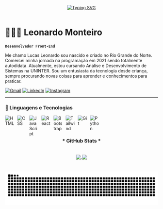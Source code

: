 <div align="center">
  <a href="https://git.io/typing-svg">
    <img src="https://readme-typing-svg.demolab.com?font=Fira+Code&weight=500&size=22&pause=1000&color=FF00F6&center=true&vCenter=true&random=false&width=524&lines=%E2%8A%B9+Welcome+to+my+profile!+%E2%8A%B9+" alt="Typing SVG">
  </a>
</div>

<br>

# 👨🏾‍💻 Leonardo Monteiro

**`Desenvolvedor Front-End`**

Me chamo Lucas Leonardo sou nascido e criado no Rio Grande do Norte. Comercei minha jornada na programação em 2021 sendo totalmente autodidata. Atualmente, estou cursando Análise e Desenvolvimento de Sistemas na UNINTER. Sou um entusiasta da tecnologia desde criança, sempre procurando novas coisas para aprender e conhecimentos para praticar.


[![Gmail](https://img.shields.io/badge/EMAIL-000?style=for-the-badge&logo=gmail&logoColor=FF00F6&color:FFF)](mailto:lucas.lmlucena@gmail.com)
[![LinkedIn](https://custom-icon-badges.demolab.com/badge/LINKEDIN-000?style=for-the-badge&logo=linkedin-white&logoColor=FF00F6)](https://www.linkedin.com/in/llmonteiro/)
[![Instagram](https://img.shields.io/badge/-Instagram-000?style=for-the-badge&logo=instagram&logoColor=FF00F6&color:FFF)](https://www.instagram.com/leo11lucas/)

---

### 🤖 Linguagens e Tecnologias

<img 
    align="left" 
    alt="HTML"
    title="HTML" 
    width="30px" 
    style="padding-right: 10px;" 
    src="https://cdn.jsdelivr.net/gh/devicons/devicon@latest/icons/html5/html5-original.svg" 
/>
<img 
    align="left" 
    alt="CSS" 
    title="CSS"
    width="30px" 
    style="padding-right: 10px;" 
    src="https://cdn.jsdelivr.net/gh/devicons/devicon@latest/icons/css3/css3-original.svg" 
/>
<img 
    align="left" 
    alt="JavaScript" 
    title="JavaScript"
    width="30px" 
    style="padding-right: 10px;" 
    src="https://cdn.jsdelivr.net/gh/devicons/devicon@latest/icons/javascript/javascript-original.svg" 
/>
<img 
    align="left" 
    alt="React"
    title="React" 
    width="30px" 
    style="padding-right: 10px;" 
    src="https://cdn.jsdelivr.net/gh/devicons/devicon@latest/icons/react/react-original.svg" 
/>
<img 
    align="left" 
    alt="Bootstrap"
    title="Bootstrap" 
    width="30px" 
    style="padding-right: 10px;" 
    src="https://cdn.jsdelivr.net/gh/devicons/devicon@latest/icons/bootstrap/bootstrap-original.svg" 
/>
<img 
    align="left" 
    alt="Tailwind" 
    title="Tailwind"
    width="30px" 
    style="padding-right: 10px;" 
    src="https://cdn.jsdelivr.net/gh/devicons/devicon@latest/icons/tailwindcss/tailwindcss-original.svg" 
/>
<img 
    align="left" 
    alt="Git" 
    title="Git"
    width="30px" 
    style="padding-right: 10px;" 
    src="https://cdn.jsdelivr.net/gh/devicons/devicon@latest/icons/git/git-original.svg" 
/>
<img 
    align="left" 
    alt="Python" 
    title="Python"
    width="30px" 
    style="padding-right: 10px;" 
    src="https://cdn.jsdelivr.net/gh/devicons/devicon@latest/icons/python/python-original.svg" 
/>

<br/>
<br/>

#

<div style="text-align: center;" align="center">
  <h3>* GitHub Stats *</h3>
  <br>

  <a href="https://github.com/lmlucena/github-readme-stats">
    <img height=200 align="center" src="https://github-readme-stats.vercel.app/api?username=lmlucena&show_icons=true&theme=radical" />
  </a>
  <a href="https://github.com/lmlucena/convoychat">
    <img height=200 align="center" src="https://github-readme-stats.vercel.app/api/top-langs?username=lmlucena&hide=gdscript&show_icons=true&theme=radical&layout=compact&langs_count=8&card_width=320" />
  </a>
</div>


#

<picture align="center">
  <source media="(prefers-color-scheme: dark)" srcset="https://raw.githubusercontent.com/lmlucena/lmlucena/output/github-contribution-grid-snake-dark.svg">
  <source media="(prefers-color-scheme: light)" srcset="https://raw.githubusercontent.com/lmlucena/lmlucena/output/github-contribution-grid-snake-dark.svg">
  <img align="center" alt="github contribution grid snake animation" src="https://raw.githubusercontent.com/lmlucena/lmlucena/output/github-contribution-grid-snake.svg">
</picture>
